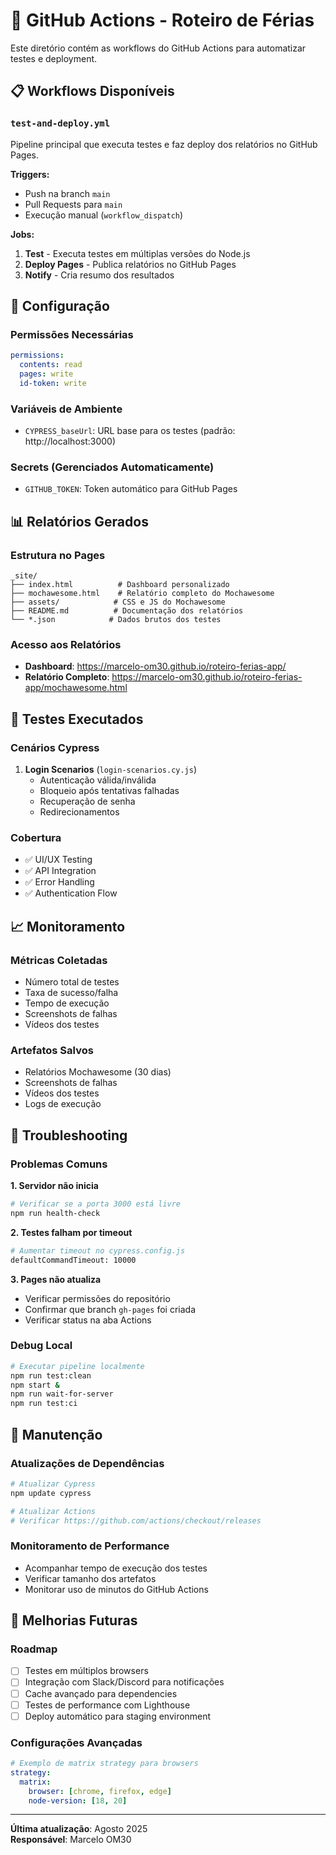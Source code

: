 # 🚀 GitHub Actions - Roteiro de Férias

Este diretório contém as workflows do GitHub Actions para automatizar testes e deployment.

## 📋 Workflows Disponíveis

### `test-and-deploy.yml`
Pipeline principal que executa testes e faz deploy dos relatórios no GitHub Pages.

**Triggers:**
- Push na branch `main`
- Pull Requests para `main`
- Execução manual (`workflow_dispatch`)

**Jobs:**
1. **Test** - Executa testes em múltiplas versões do Node.js
2. **Deploy Pages** - Publica relatórios no GitHub Pages
3. **Notify** - Cria resumo dos resultados

## 🔧 Configuração

### Permissões Necessárias
```yaml
permissions:
  contents: read
  pages: write
  id-token: write
```

### Variáveis de Ambiente
- `CYPRESS_baseUrl`: URL base para os testes (padrão: http://localhost:3000)

### Secrets (Gerenciados Automaticamente)
- `GITHUB_TOKEN`: Token automático para GitHub Pages

## 📊 Relatórios Gerados

### Estrutura no Pages
```
_site/
├── index.html          # Dashboard personalizado
├── mochawesome.html    # Relatório completo do Mochawesome
├── assets/            # CSS e JS do Mochawesome
├── README.md          # Documentação dos relatórios
└── *.json            # Dados brutos dos testes
```

### Acesso aos Relatórios
- **Dashboard**: https://marcelo-om30.github.io/roteiro-ferias-app/
- **Relatório Completo**: https://marcelo-om30.github.io/roteiro-ferias-app/mochawesome.html

## 🧪 Testes Executados

### Cenários Cypress
1. **Login Scenarios** (`login-scenarios.cy.js`)
   - Autenticação válida/inválida
   - Bloqueio após tentativas falhadas
   - Recuperação de senha
   - Redirecionamentos

### Cobertura
- ✅ UI/UX Testing
- ✅ API Integration
- ✅ Error Handling
- ✅ Authentication Flow

## 📈 Monitoramento

### Métricas Coletadas
- Número total de testes
- Taxa de sucesso/falha
- Tempo de execução
- Screenshots de falhas
- Vídeos dos testes

### Artefatos Salvos
- Relatórios Mochawesome (30 dias)
- Screenshots de falhas
- Vídeos dos testes
- Logs de execução

## 🔧 Troubleshooting

### Problemas Comuns

**1. Servidor não inicia**
```bash
# Verificar se a porta 3000 está livre
npm run health-check
```

**2. Testes falham por timeout**
```bash
# Aumentar timeout no cypress.config.js
defaultCommandTimeout: 10000
```

**3. Pages não atualiza**
- Verificar permissões do repositório
- Confirmar que branch `gh-pages` foi criada
- Verificar status na aba Actions

### Debug Local
```bash
# Executar pipeline localmente
npm run test:clean
npm start &
npm run wait-for-server
npm run test:ci
```

## 📝 Manutenção

### Atualizações de Dependências
```bash
# Atualizar Cypress
npm update cypress

# Atualizar Actions
# Verificar https://github.com/actions/checkout/releases
```

### Monitoramento de Performance
- Acompanhar tempo de execução dos testes
- Verificar tamanho dos artefatos
- Monitorar uso de minutos do GitHub Actions

## 🚀 Melhorias Futuras

### Roadmap
- [ ] Testes em múltiplos browsers
- [ ] Integração com Slack/Discord para notificações
- [ ] Cache avançado para dependencies
- [ ] Testes de performance com Lighthouse
- [ ] Deploy automático para staging environment

### Configurações Avançadas
```yaml
# Exemplo de matrix strategy para browsers
strategy:
  matrix:
    browser: [chrome, firefox, edge]
    node-version: [18, 20]
```

---

**Última atualização**: Agosto 2025  
**Responsável**: Marcelo OM30
